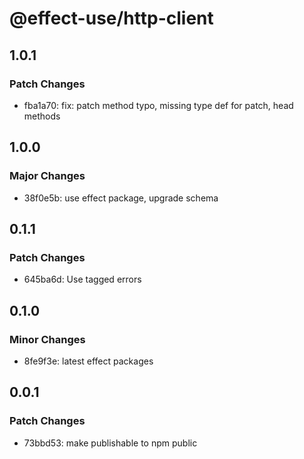 # @effect-use/http-client

## 1.0.1

### Patch Changes

- fba1a70: fix: patch method typo, missing type def for patch, head methods

## 1.0.0

### Major Changes

- 38f0e5b: use effect package, upgrade schema

## 0.1.1

### Patch Changes

- 645ba6d: Use tagged errors

## 0.1.0

### Minor Changes

- 8fe9f3e: latest effect packages

## 0.0.1

### Patch Changes

- 73bbd53: make publishable to npm public
